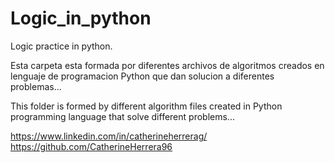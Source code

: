 # Logic_in_python
Logic practice in python.

Esta carpeta esta formada por diferentes archivos de algoritmos creados en lenguaje de programacion Python que dan solucion a diferentes problemas... 

This folder is formed by different algorithm files created in Python programming language that solve different problems...

https://www.linkedin.com/in/catherineherrerag/
https://github.com/CatherineHerrera96

